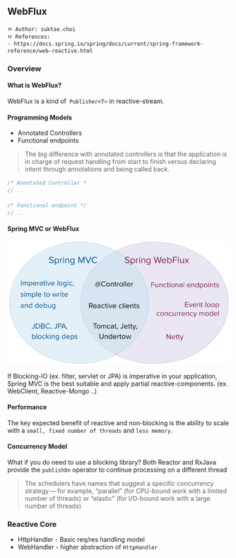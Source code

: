 ## WebFlux

```
ㅁ Author: suktae.choi
ㅁ References:
- https://docs.spring.io/spring/docs/current/spring-framework-reference/web-reactive.html
```

### Overview

#### What is WebFlux?

WebFlux is a kind of` Publisher<T>` in reactive-stream.

#### Programming Models

- Annotated Controllers
- Functional endpoints

> The big difference with annotated controllers is that the application is in charge of request handling from start to finish versus declaring intent through annotations and being called back.

```java
/* Annotated Controller *
// ..

/* Functional endpoint */
// ..
```

#### Spring MVC or WebFlux

![spring-mvc-and-webflux-venn](images/spring-mvc-and-webflux-venn.png)

If Blocking-IO (ex. filter, servlet or JPA) is imperative in your application, Spring MVC is the best suitable and apply partial reactive-components. (ex. WebClient, Reactive-Mongo ..)

#### Performance

The key expected benefit of reactive and non-blocking is the ability to scale with a ``small, fixed number of threads`` and ``less memory``.

#### Concurrency Model

What if you do need to use a blocking library? Both Reactor and RxJava provide the `publishOn` operator to continue processing on a different thread

> The schedulers have names that suggest a specific concurrency strategy — for example, “parallel” (for CPU-bound work with a limited number of threads) or “elastic” (for I/O-bound work with a large number of threads)

### Reactive Core

- HttpHandler - Basic req/res handling model
- WebHandler - higher abstraction of `HttpHandler`

